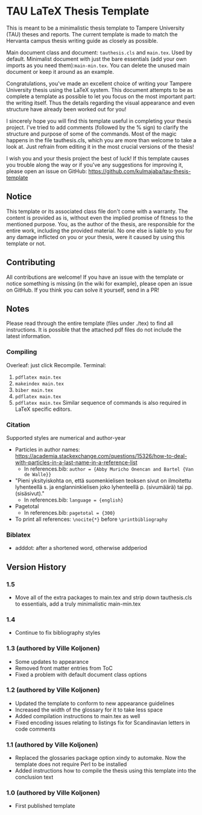 # TAU LaTeX Thesis Template

This is meant to be a minimalistic thesis template to Tampere University (TAU) theses and reports. The current template is made to match the Hervanta campus thesis writing guide as closely as possible.

Main document class and document: `tauthesis.cls` and `main.tex`. Used by default. Minimalist document with just the bare essentials (add your own imports as you need them):`main-min.tex`. You can delete the unused main document or keep it around as an example.

Congratulations, you've made an excellent choice of writing your Tampere University thesis using the LaTeX system. This document attempts to be as complete a template as possible to let you focus on the most important part: the writing itself. Thus the details regarding the visual appearance and even structure have already been worked out for you!

I sincerely hope you will find this template useful in completing your thesis project. I've tried to add comments (followed by the % sign) to clarify the structure and purpose of some of the commands. Most of the magic happens in the file tauthesis.cls, which you are more than welcome to take a look at. Just refrain from editing it in the most crucial versions of the thesis!

I wish you and your thesis project the best of luck! If this template causes you trouble along the way or if you've any suggestions for improving it, please open an issue on GitHub: https://github.com/kulmajaba/tau-thesis-template

## Notice

This template or its associated class file don't come with a warranty. The content is provided as is, without even the implied promise of fitness to the mentioned purpose. You, as the author of the thesis, are responsible for the entire work, including the provided material. No one else is liable to you for any damage inflicted on you or your thesis, were it caused by using this template or not.

## Contributing

All contributions are welcome! If you have an issue with the template or notice something is missing (in the wiki for example), please open an issue on GitHub. If you think you can solve it yourself, send in a PR!

## Notes

Please read through the entire template (files under ./tex) to find all instructions. It is possible that the attached pdf files do not include the latest information.

### Compiling

Overleaf: just click Recompile.
Terminal:
 1. `pdflatex main.tex`
 2. `makeindex main.tex`
 3. `biber main.tex`
 4. `pdflatex main.tex`
 5. `pdflatex main.tex`
Similar sequence of commands is also required
in LaTeX specific editors.

### Citation

Supported styles are numerical and author-year

- Particles in author names: https://academia.stackexchange.com/questions/15326/how-to-deal-with-particles-in-a-last-name-in-a-reference-list
  - In references.bib: `author = {Abby Muricho Onencan and Bartel {Van de Walle}}`
- "Pieni yksityiskohta on, että suomenkielisen teoksen sivut on ilmoitettu lyhenteellä s. ja englanninkielisen joko lyhenteellä p. (sivumäärä) tai pp. (sisäsivut)."
  - In references.bib: `language = {english}`
- Pagetotal
  - In references.bib: `pagetotal = {300}`
- To print all references: `\nocite{*}` before `\printbibliography`

### Biblatex

- adddot: after a shortened word, otherwise addperiod

## Version History

### 1.5
- Move all of the extra packages to main.tex and strip down tauthesis.cls to essentials, add a truly minimalistic main-min.tex

### 1.4
- Continue to fix bibliography styles

### 1.3 (authored by Ville Koljonen)
- Some updates to appearance
- Removed front matter entries from ToC
- Fixed a problem with default document class options

### 1.2 (authored by Ville Koljonen)
- Updated the template to conform to new appearance guidelines
- Increased the width of the glossary for it to take less space
- Added compilation instructions to main.tex as well
- Fixed encoding issues relating to listings fix for Scandinavian letters in code comments

### 1.1 (authored by Ville Koljonen)
- Replaced the glossaries package option xindy to automake. Now the template does not require Perl to be installed
- Added instructions how to compile the thesis using this template into the conclusion text

### 1.0 (authored by Ville Koljonen)
- First published template
